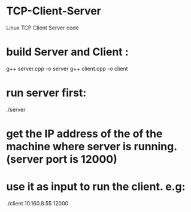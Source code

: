 # TCP-Client-Server
Linux TCP Client Server code


# build Server and Client :
g++ server.cpp -o server
g++ client.cpp -o client

# run server first:
./server 

# get the IP address of the of the machine where server is running. (server port is 12000)
# use it as input to run the client. e.g:
./client 10.160.8.55 12000


